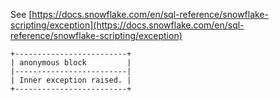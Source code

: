 See [https://docs.snowflake.com/en/sql-reference/snowflake-scripting/exception](https://docs.snowflake.com/en/sql-reference/snowflake-scripting/exception)
```
+-------------------------+
| anonymous block         |
|-------------------------|
| Inner exception raised. |
+-------------------------+
```
